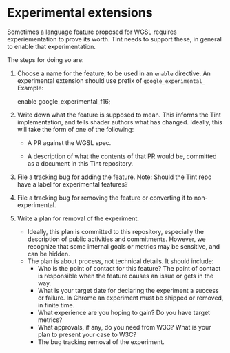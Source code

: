 # Experimental extensions

Sometimes a language feature proposed for WGSL requires experiementation
to prove its worth.  Tint needs to support these, in general to enable
that experimentation.

The steps for doing so are:

1. Choose a name for the feature, to be used in an `enable` directive.
   An experimental extension should use prefix of `google_experimental_`
   Example:

      enable google_experimental_f16;

2. Write down what the feature is supposed to mean.
   This informs the Tint implementation, and tells shader authors what
   has changed.
   Ideally, this will take the form of one of the following:

   - A PR against the WGSL spec.

   - A description of what the contents of that PR would be, committed
     as a document in this Tint repository.

3. File a tracking bug for adding the feature.
   Note: Should the Tint repo have a label for experimental features?

4. File a tracking bug for removing the feature or converting it to
   non-experimental.

5. Write a plan for removal of the experiment.
   - Ideally, this plan is committed to this repository, especially the
     description of public activities and commitments. However, we recognize
     that some internal goals or metrics may be sensitive, and can be hidden.
   - The plan is about process, not technical details.  It should include:
       - Who is the point of contact for this feature? The point of contact
         is responsible when the feature causes an issue or gets in the way.
       - What is your target date for declaring the experiment a success or
         failure. In Chrome an experiment must be shipped or removed, in
         finite time.
       - What experience are you hoping to gain?  Do you have target metrics?
       - What approvals, if any, do you need from W3C? What is your plan to
         present your case to W3C?
       - The bug tracking removal of the experiment.
